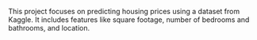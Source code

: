 This project focuses on predicting housing prices using a dataset from Kaggle. It includes features like square footage, number of bedrooms and bathrooms, and location.
